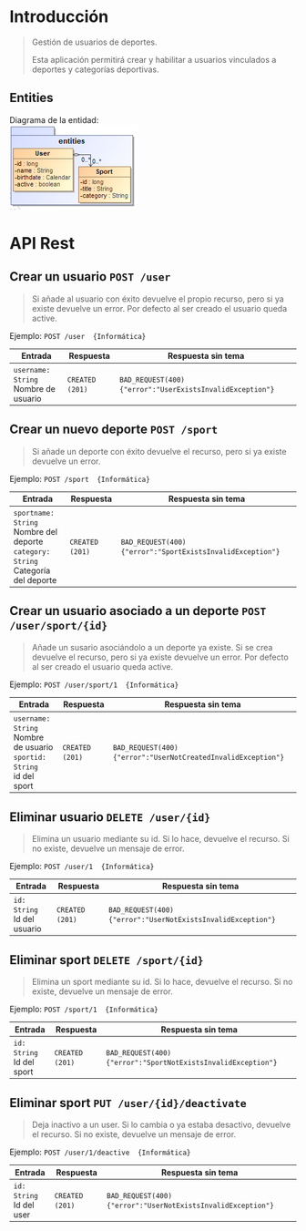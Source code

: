 # Introducción
> Gestión de usuarios de deportes.
>
>Esta aplicación permitirá crear y habilitar a usuarios vinculados a deportes y categorías deportivas.

## Entities
Diagrama de la entidad:  
![api-architecture-simulation-theme-entities](https://github.com/DavidBlasVazquez/APAW-ECP2-DavidBlas/blob/master/docs/api-architecture-simulation-theme-entities.png)

# API Rest
## Crear un usuario `POST /user`  
> Si añade al usuario con éxito devuelve el propio recurso, pero si ya existe devuelve un error.
> Por defecto al ser creado el usuario queda active.

Ejemplo: `POST /user  {Informática}`

 Entrada | Respuesta | Respuesta sin tema
--|--|--
`username: String` <br> Nombre de usuario  | `CREATED (201)` | `BAD_REQUEST(400) {"error":"UserExistsInvalidException"}`


## Crear un nuevo deporte `POST /sport`  
> Si añade un deporte con éxito devuelve el recurso, pero si ya existe devuelve un error.

Ejemplo: `POST /sport  {Informática}`

 Entrada | Respuesta | Respuesta sin tema
--|--|--
`sportname: String` <br> Nombre del deporte <br> `category: String` <br> Categoría del deporte | `CREATED (201)` | `BAD_REQUEST(400) {"error":"SportExistsInvalidException"}`

## Crear un usuario asociado a un deporte `POST /user/sport/{id}`  
> Añade un susario asociándolo a un deporte ya existe. Si se crea devuelve el recurso, pero si ya existe devuelve un error. Por defecto al ser creado el usuario queda active.

Ejemplo: `POST /user/sport/1  {Informática}`

 Entrada | Respuesta | Respuesta sin tema
--|--|--
`username: String` <br> Nombre de usuario <br> `sportid: String` <br> id del sport | `CREATED (201)` | `BAD_REQUEST(400) {"error":"UserNotCreatedInvalidException"}`

## Eliminar usuario `DELETE /user/{id}`  
> Elimina un usuario mediante su id. Si lo hace, devuelve el recurso. Si no existe, devuelve un mensaje de error.

Ejemplo: `POST /user/1  {Informática}`

 Entrada | Respuesta | Respuesta sin tema
--|--|--
`id: String` <br> Id del usuario | `CREATED (201)` | `BAD_REQUEST(400) {"error":"UserNotExistsInvalidException"}`

## Eliminar sport `DELETE /sport/{id}`  
> Elimina un sport mediante su id. Si lo hace, devuelve el recurso. Si no existe, devuelve un mensaje de error.

Ejemplo: `POST /sport/1  {Informática}`

 Entrada | Respuesta | Respuesta sin tema
--|--|--
`id: String` <br> Id del sport | `CREATED (201)` | `BAD_REQUEST(400) {"error":"SportNotExistsInvalidException"}`

## Eliminar sport `PUT /user/{id}/deactivate`  
> Deja inactivo a un user. Si lo cambia o ya estaba desactivo, devuelve el recurso.  Si no existe, devuelve un mensaje de error.

Ejemplo: `POST /user/1/deactive  {Informática}`

 Entrada | Respuesta | Respuesta sin tema
--|--|--
`id: String` <br> Id del user | `CREATED (201)` | `BAD_REQUEST(400) {"error":"UserNotExistsInvalidException"}`

